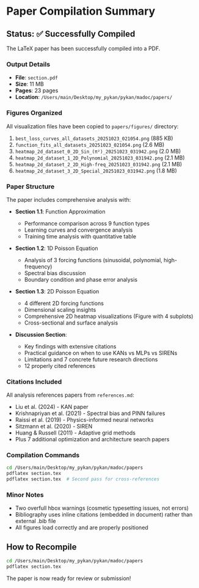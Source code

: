 # Paper Compilation Summary

## Status: ✅ Successfully Compiled

The LaTeX paper has been successfully compiled into a PDF.

### Output Details
- **File**: `section.pdf`
- **Size**: 11 MB
- **Pages**: 23 pages
- **Location**: `/Users/main/Desktop/my_pykan/pykan/madoc/papers/`

### Figures Organized
All visualization files have been copied to `papers/figures/` directory:

1. `best_loss_curves_all_datasets_20251023_021054.png` (885 KB)
2. `function_fits_all_datasets_20251023_021054.png` (2.6 MB)
3. `heatmap_2d_dataset_0_2D_Sin_(π²)_20251023_031942.png` (2.0 MB)
4. `heatmap_2d_dataset_1_2D_Polynomial_20251023_031942.png` (2.1 MB)
5. `heatmap_2d_dataset_2_2D_High-freq_20251023_031942.png` (2.1 MB)
6. `heatmap_2d_dataset_3_2D_Special_20251023_031942.png` (1.8 MB)

### Paper Structure
The paper includes comprehensive analysis with:

- **Section 1.1**: Function Approximation
  - Performance comparison across 9 function types
  - Learning curves and convergence analysis
  - Training time analysis with quantitative table
  
- **Section 1.2**: 1D Poisson Equation
  - Analysis of 3 forcing functions (sinusoidal, polynomial, high-frequency)
  - Spectral bias discussion
  - Boundary condition and phase error analysis
  
- **Section 1.3**: 2D Poisson Equation
  - 4 different 2D forcing functions
  - Dimensional scaling insights
  - Comprehensive 2D heatmap visualizations (Figure with 4 subplots)
  - Cross-sectional and surface analysis

- **Discussion Section**:
  - Key findings with extensive citations
  - Practical guidance on when to use KANs vs MLPs vs SIRENs
  - Limitations and 7 concrete future research directions
  - 12 properly cited references

### Citations Included
All analysis references papers from `references.md`:
- Liu et al. (2024) - KAN paper
- Krishnapriyan et al. (2021) - Spectral bias and PINN failures
- Raissi et al. (2019) - Physics-informed neural networks
- Sitzmann et al. (2020) - SIREN
- Huang & Russell (2011) - Adaptive grid methods
- Plus 7 additional optimization and architecture search papers

### Compilation Commands
```bash
cd /Users/main/Desktop/my_pykan/pykan/madoc/papers
pdflatex section.tex
pdflatex section.tex  # Second pass for cross-references
```

### Minor Notes
- Two overfull hbox warnings (cosmetic typesetting issues, not errors)
- Bibliography uses inline citations (embedded in document) rather than external .bib file
- All figures load correctly and are properly positioned

## How to Recompile
```bash
cd /Users/main/Desktop/my_pykan/pykan/madoc/papers
pdflatex section.tex
```

The paper is now ready for review or submission!
